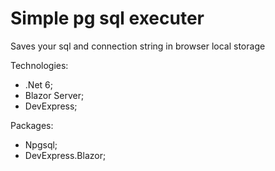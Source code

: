 # Simple pg sql executer

Saves your sql and connection string in browser local storage


Technologies:
* .Net 6;
* Blazor Server;
* DevExpress;

Packages:
* Npgsql;
* DevExpress.Blazor;
